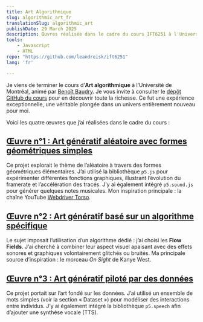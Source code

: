 ```yaml
---
title: Art Algorithmique
slug: algorithmic_art_fr
translationSlug: algorithmic_art
publishDate: 29 March 2025
description: Œuvres réalisée dans le cadre du cours IFT6251 à l'Université de Montréal.
tools: 
    - Javascript
    - HTML
repo: "https://github.com/leandreisk/ift6251"
lang: 'fr'

---
```


Je viens de terminer le cours d’**Art algorithmique** à l’Université de Montréal, animé par [Benoît Baudry](https://softwarediversity.eu/index.html). Je vous invite à consulter le [dépôt GitHub du cours](https://github.com/rethread-studio/algorithmic-art-course/tree/2025) pour en découvrir toute la richesse. Ce fut une expérience exceptionnelle, une véritable plongée dans un univers entièrement nouveau pour moi.  

Voici les quatre œuvres que j’ai réalisées dans le cadre du cours :

## [Œuvre n°1 : Art génératif aléatoire avec formes géométriques simples](/assets/projects/ift6251/Artwork1/index.html)  
Ce projet explorait le thème de l’aléatoire à travers des formes géométriques élémentaires. J’ai utilisé la bibliothèque `p5.js` pour expérimenter différentes fonctions graphiques, illustrant l’évolution du framerate et l’accélération des tracés. J’y ai également intégré `p5.sound.js` pour générer quelques notes musicales. Mon inspiration principale : la chaîne YouTube [Webdriver Torso](https://www.youtube.com/channel/UCsLiV4WJfkTEHH0b9PmRklw).

## [Œuvre n°2 : Art génératif basé sur un algorithme spécifique](/assets/projects/ift6251/Artwork2/index.html)  
Le sujet imposait l’utilisation d’un algorithme dédié : j’ai choisi les **Flow Fields**. J’ai cherché à combiner leur aspect visuel apaisant avec des effets sonores et graphiques volontairement glitchés ou bruités. Ma principale source d’inspiration : le morceau *On Sight* de Kanye West.

## [Œuvre n°3 : Art génératif piloté par des données](/assets/projects/ift6251/Artwork3/index.html)  
Ce projet portait sur l’art fondé sur les données. J’ai utilisé un ensemble de mots simples (voir la section « Dataset ») pour modéliser des interactions entre individus. J’y ai également intégré la bibliothèque `p5.speech` afin d’ajouter une synthèse vocale (TTS).

